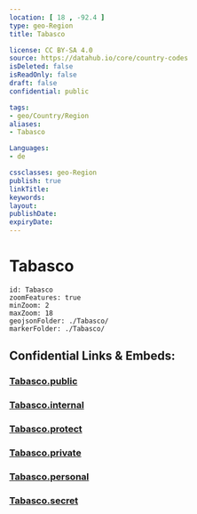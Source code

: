 ```yaml
---
location: [ 18 , -92.4 ] 
type: geo-Region
title: Tabasco

license: CC BY-SA 4.0
source: https://datahub.io/core/country-codes
isDeleted: false
isReadOnly: false
draft: false
confidential: public

tags:
- geo/Country/Region
aliases:
- Tabasco

Languages:
- de

cssclasses: geo-Region
publish: true
linkTitle: 
keywords: 
layout: 
publishDate: 
expiryDate: 
---
```


# Tabasco

```leaflet
id: Tabasco
zoomFeatures: true 
minZoom: 2 
maxZoom: 18
geojsonFolder: ./Tabasco/
markerFolder: ./Tabasco/
```


## Confidential Links & Embeds: 

### [Tabasco.public](/_public/\Earth\Continent\America~Central\Mexico\States~MexicoTabasco.public.md) 

### [Tabasco.internal](/_internal/\Earth\Continent\America~Central\Mexico\States~MexicoTabasco.internal.md) 

### [Tabasco.protect](/_protect/\Earth\Continent\America~Central\Mexico\States~MexicoTabasco.protect.md) 

### [Tabasco.private](/_private/\Earth\Continent\America~Central\Mexico\States~MexicoTabasco.private.md) 

### [Tabasco.personal](/_personal/\Earth\Continent\America~Central\Mexico\States~MexicoTabasco.personal.md) 

### [Tabasco.secret](/_secret/\Earth\Continent\America~Central\Mexico\States~MexicoTabasco.secret.md)

